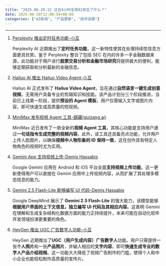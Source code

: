 ```yaml
---
title: "2025.06.20.12 过去4小时全球AI发生了什么？"
date: 2025-06-20T12:00:59+08:00
categories: ["AI新闻", "产品更新", "技术进展"]
---
```


---

1.  [Perplexity 推出定时任务功能-小互](https://x.com/imxiaohu/status/1935889782460366966)

    Perplexity AI 近期推出了**定时任务功能**，这一新特性使其在处理持续性信息方面更具优势。鉴于 Perplexity 整合了包括 SEC 在内的许多一手金融数据来源，此功能对于用户进行**股票交易分析和金融市场研究**将提供极大的便利，能够定期获取和分析最新的金融信息。

2.  [Hailuo AI 推出 Hailuo Video Agent-小互](https://x.com/imxiaohu/status/1935886294057701733)

    Hailuo AI 正式发布了 **Hailuo Video Agent**，旨在通过**自然语言一键生成创意视频**，无需用户具备专业的剪辑知识和技能。该产品计划分三个阶段推进，当前已上线第一阶段，提供**预设的 Agent 模板**，用户仅需输入文字或图片内容，即可快速生成高质量的短视频。

3.  [MiniMax 发布视频 Agent 工具-歸藏(guizang.ai)](https://x.com/op7418/status/1935875056581869636)

    MiniMax 近日发布了一款全新的**视频 Agent 工具**，其核心功能是支持用户通过**一句话指令生成完整的视频内容**。此外，该工具还具备亮点功能，允许用户上传人脸图片，以确保**视频中人物形象的 ID 保持一致**，这在创作具有特定人物角色的视频时尤为实用。

4.  [Gemini App 支持视频上传-Demis Hassabis](https://x.com/demishassabis/status/1935868700155871646)

    Google Gemini 应用在 Android 和 iOS 平台全面**支持视频上传功能**。这一更新使得用户可以直接在 Gemini 应用中上传视频内容，从而扩展了其处理多模态信息的能力。

5.  [Gemini 2.5 Flash-Lite 能够编写 UI 代码-Demis Hassabis](https://x.com/demishassabis/status/1935867355738857819)

    Google DeepMind 展示了 **Gemini 2.5 Flash-Lite** 的强大能力，该模型能够**根据用户界面的上下文信息，独立编写 UI 代码及其相应内容**。这表明 Gemini 在理解和生成复杂结构化数据方面的能力正持续提升，未来可能在自动化软件开发领域扮演更重要的角色。

6.  [HeyGen 推出 UGC 广告数字人功能-小互](https://x.com/imxiaohu/status/1935851897044582667)

    HeyGen 近期推出了**UGC（用户生成内容）广告数字人**功能。用户只需提供一张**个人照片**和一张**产品照片**，并输入相应的**文字内容**，即可**快速生成专业的数字人产品介绍视频**。这一功能大大降低了视频广告制作的门槛，使得个人和中小企业也能轻松制作高质量的宣传片。